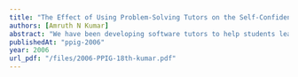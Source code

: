 ```yaml
---
title: "The Effect of Using Problem-Solving Tutors on the Self-Confidence of Students"
authors: [Amruth N Kumar]
abstract: "We have been developing software tutors to help students learn programming concepts by solving problems. We evaluated the effect of these tutors on the self-confidence of the students in fall 2004 and spring 2005. We found that the self-confidence of the class as a whole increases. However, there is no correlation between the change in learning and the change in the selfconfidence of the students."
publishedAt: "ppig-2006"
year: 2006
url_pdf: "/files/2006-PPIG-18th-kumar.pdf"
---
```

